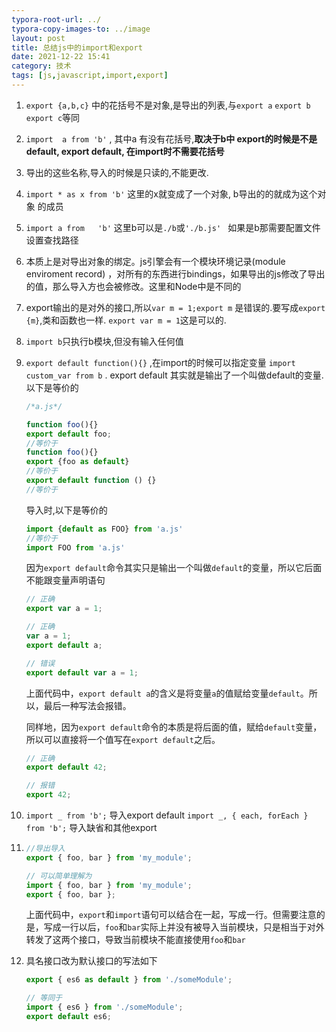 ```yaml
---
typora-root-url: ../
typora-copy-images-to: ../image
layout: post
title: 总结js中的import和export
date: 2021-12-22 15:41
category: 技术
tags: [js,javascript,import,export]
---
```




1. `export {a,b,c}` 中的花括号不是对象,是导出的列表,与`export a` `export b` `export c`等同

2. `import  a from 'b'` , 其中a 有没有花括号,**取决于b中 export的时候是不是default, export default, 在import时不需要花括号**

3. 导出的这些名称,导入的时候是只读的,不能更改. 

4. `import * as x from 'b'`  这里的x就变成了一个对象, b导出的的就成为这个对象 的成员

5. `import a from   'b'` 这里b可以是`./b`或`'./b.js' ` 如果是b那需要配置文件设置查找路径

6. 本质上是对导出对象的绑定。js引擎会有一个模块环境记录(module enviroment record) ，对所有的东西进行bindings，如果导出的js修改了导出的值，那么导入方也会被修改。这里和Node中是不同的

7. export输出的是对外的接口,所以`var m = 1;export m` 是错误的.要写成`export {m}`,类和函数也一样. `export var m = 1`这是可以的. 

8. `import b`只执行b模块,但没有输入任何值

9. `export default function(){}` ,在import的时候可以指定变量 `import custom_var from b` . export default 其实就是输出了一个叫做default的变量.以下是等价的

   ```js
   /*a.js*/
   
   function foo(){}
   export default foo;
   //等价于
   function foo(){}
   export {foo as default}
   //等价于
   export default function () {}
   //等价于
   ```

   导入时,以下是等价的

   ```js
   import {default as FOO} from 'a.js'
   //等价于
   import FOO from 'a.js'
   ```

   因为`export default`命令其实只是输出一个叫做`default`的变量，所以它后面不能跟变量声明语句

   ```js
   // 正确
   export var a = 1;
   
   // 正确
   var a = 1;
   export default a;
   
   // 错误
   export default var a = 1;
   ```

   上面代码中，`export default a`的含义是将变量`a`的值赋给变量`default`。所以，最后一种写法会报错。

   同样地，因为`export default`命令的本质是将后面的值，赋给`default`变量，所以可以直接将一个值写在`export default`之后。

   ```js
   // 正确
   export default 42;
   
   // 报错
   export 42;
   ```

10. `import _ from 'b';` 导入export default `import _, { each, forEach } from 'b';` 导入缺省和其他export

11. ```js
    //导出导入
    export { foo, bar } from 'my_module';
    
    // 可以简单理解为
    import { foo, bar } from 'my_module';
    export { foo, bar };
    ```

    上面代码中，`export`和`import`语句可以结合在一起，写成一行。但需要注意的是，写成一行以后，`foo`和`bar`实际上并没有被导入当前模块，只是相当于对外转发了这两个接口，导致当前模块不能直接使用`foo`和`bar`

12. 具名接口改为默认接口的写法如下

    ```js
    export { es6 as default } from './someModule';
    
    // 等同于
    import { es6 } from './someModule';
    export default es6;
    ```
